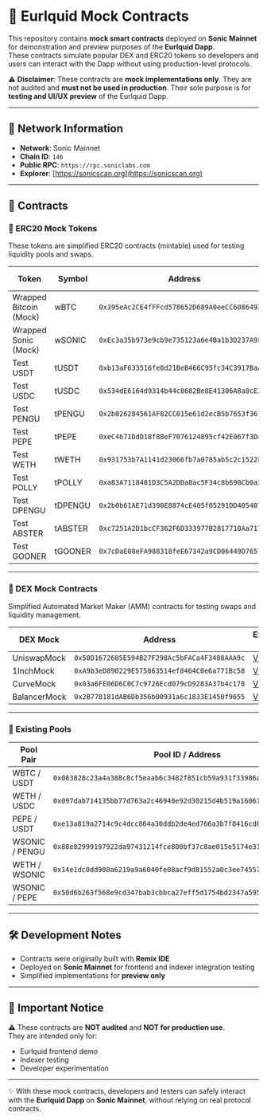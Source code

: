 # 🌊 Eurlquid Mock Contracts

This repository contains **mock smart contracts** deployed on **Sonic Mainnet** for demonstration and preview purposes of the **Eurlquid Dapp**.  
These contracts simulate popular DEX and ERC20 tokens so developers and users can interact with the Dapp without using production-level protocols.  

⚠️ **Disclaimer**: These contracts are **mock implementations only**. They are not audited and **must not be used in production**. Their sole purpose is for **testing and UI/UX preview** of the Eurlquid Dapp.  

---

## 🔗 Network Information

- **Network**: Sonic Mainnet  
- **Chain ID**: `146`  
- **Public RPC**: `https://rpc.soniclabs.com`  
- **Explorer**: [https://sonicscan.org](https://sonicscan.org)  

---

## 📑 Contracts

### 🔹 ERC20 Mock Tokens
These tokens are simplified ERC20 contracts (mintable) used for testing liquidity pools and swaps.  

| Token     | Symbol  | Address                                                                 | Explorer Link |
|-----------|---------|-------------------------------------------------------------------------|---------------|
| Wrapped Bitcoin (Mock) | wBTC   | `0x395eAc2CE4fFFcd578652D689A0eeCC608649200` | [View](https://sonicscan.org/address/0x395eAc2CE4fFFcd578652D689A0eeCC608649200) |
| Wrapped Sonic (Mock)   | wSONIC | `0xEc3a35b973e9cb9e735123a6e4Ba1b3D237A9F7F` | [View](https://sonicscan.org/address/0xEc3a35b973e9cb9e735123a6e4Ba1b3D237A9F7F) |
| Test USDT              | tUSDT  | `0xb13aF633516fe0d21BeB466C95fc34C3917BaAFb` | [View](https://sonicscan.org/address/0xb13aF633516fe0d21BeB466C95fc34C3917BaAFb) |
| Test USDC              | tUSDC  | `0x534dE6164d9314b44c8682Be8E41306A8a8cE2Ae` | [View](https://sonicscan.org/address/0x534dE6164d9314b44c8682Be8E41306A8a8cE2Ae) |
| Test PENGU             | tPENGU | `0x2b026284561AF82CC015e61d2ecB5b7653f36190` | [View](https://sonicscan.org/address/0x2b026284561AF82CC015e61d2ecB5b7653f36190) |
| Test PEPE              | tPEPE  | `0xeC4671DdD18f88eF7076124895cf42E067f3D4C5` | [View](https://sonicscan.org/address/0xeC4671DdD18f88eF7076124895cf42E067f3D4C5) |
| Test WETH              | tWETH  | `0x931753b7A1141d23066fb7a0785ab5c2c1522F43` | [View](https://sonicscan.org/address/0x931753b7A1141d23066fb7a0785ab5c2c1522F43) |
| Test POLLY             | tPOLLY | `0xa83A7118481D3C5A2DDa8ac5F34c8b690Cb0a242` | [View](https://sonicscan.org/address/0xa83A7118481D3C5A2DDa8ac5F34c8b690Cb0a242) |
| Test DPENGU            | tDPENGU| `0x2b0b61AE71d390E8874cE405f05291DD405407ED` | [View](https://sonicscan.org/address/0x2b0b61AE71d390E8874cE405f05291DD405407ED) |
| Test ABSTER            | tABSTER| `0xc7251A2D1bcCF362F6D333977B2817710Aa71707` | [View](https://sonicscan.org/address/0xc7251A2D1bcCF362F6D333977B2817710Aa71707) |
| Test GOONER            | tGOONER| `0x7cDaE08eFA988318feE67342a9CD06449D7651dB` | [View](https://sonicscan.org/address/0x7cDaE08eFA988318feE67342a9CD06449D7651dB) |

---

### 🔹 DEX Mock Contracts
Simplified Automated Market Maker (AMM) contracts for testing swaps and liquidity management.  

| DEX Mock      | Address                                                                 | Explorer Link |
|---------------|-------------------------------------------------------------------------|---------------|
| UniswapMock   | `0x50D1672685E594B27F298Ac5bFACa4F3488AAA9c` | [View](https://sonicscan.org/address/0x50D1672685E594B27F298Ac5bFACa4F3488AAA9c) |
| 1InchMock     | `0xA9b3eD890229E575863514ef8464C0e6a771Bc58` | [View](https://sonicscan.org/address/0xA9b3eD890229E575863514ef8464C0e6a771Bc58) |
| CurveMock     | `0x03a6FE06D6C0C7c9726Ecd079cD9283A37b4c178` | [View](https://sonicscan.org/address/0x03a6FE06D6C0C7c9726Ecd079cD9283A37b4c178) |
| BalancerMock  | `0x2B778181dAB6Db356b00931a6c1833E1450f9655` | [View](https://sonicscan.org/address/0x2B778181dAB6Db356b00931a6c1833E1450f9655) |

---

### 🔹 Existing Pools

| Pool Pair         | Pool ID / Address                                                                 | Explorer Link |
|-------------------|----------------------------------------------------------------------------------|---------------|
| WBTC / USDT       | `0x083828c23a4a388c8cf5eaab6c3482f851cb59a931f33986a35de3c918cd6571` | [View](https://sonicscan.org/address/0x083828c23a4a388c8cf5eaab6c3482f851cb59a931f33986a35de3c918cd6571) |
| WETH / USDC       | `0x097dab714135bb77d763a2c46940e92d30215d4b519a1606108abcbb262a655c` | [View](https://sonicscan.org/address/0x097dab714135bb77d763a2c46940e92d30215d4b519a1606108abcbb262a655c) |
| PEPE / USDT       | `0xe13a819a2714c9c4dcc864a30ddb2de4ed766a3b7f8416cd0c28308e08fc7789` | [View](https://sonicscan.org/address/0xe13a819a2714c9c4dcc864a30ddb2de4ed766a3b7f8416cd0c28308e08fc7789) |
| WSONIC / PENGU    | `0x88e82999197922da97431214fce800bf37c8ae015e5174e31c934d11f100ac7e` | [View](https://sonicscan.org/address/0x88e82999197922da97431214fce800bf37c8ae015e5174e31c934d11f100ac7e) |
| WETH / WSONIC     | `0x14e1dc0dd908a6219a9a6040fe08acf9d81552a0c3ee745576368e3588a6e197` | [View](https://sonicscan.org/address/0x14e1dc0dd908a6219a9a6040fe08acf9d81552a0c3ee745576368e3588a6e197) |
| WSONIC / PEPE     | `0x50d6b263f568e9cd347bab3cbbca27eff5d1754bd2347a595abb6d33df7b96f2` | [View](https://sonicscan.org/address/0x50d6b263f568e9cd347bab3cbbca27eff5d1754bd2347a595abb6d33df7b96f2) |

---

## 🛠 Development Notes

- Contracts were originally built with **Remix IDE**  
- Deployed on **Sonic Mainnet** for frontend and indexer integration testing  
- Simplified implementations for **preview only**  

---

## 📌 Important Notice

⚠️ These contracts are **NOT audited** and **NOT for production use**.  
They are intended only for:  
- Eurlquid frontend demo  
- Indexer testing  
- Developer experimentation  

---

✨ With these mock contracts, developers and testers can safely interact with the **Eurlquid Dapp** on **Sonic Mainnet**, without relying on real protocol contracts.
